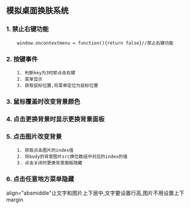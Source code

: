 ## 模拟桌面换肤系统

### 1. 禁止右键功能
        window.oncontextmenu = function(){return false}//禁止右键功能  
### 2. 按键事件
        1. 判断key为3时即点击右键  
        2. 菜单显示  
        3. 获取鼠标位置,将菜单定位为鼠标位置
### 3. 鼠标覆盖时改变背景颜色
### 4. 点击更换背景时显示更换背景面板
### 5. 点击图片改变背景
        1. 获取点击图片的index值  
        2. 将body的背景图片src换位数组中对应的index的值  
        3. 点击关闭时更换背景面板隐藏  
### 6. 点击任意地方菜单隐藏

align="absmiddle"让文字和图片上下居中,文字要设置行高,图片不用设置上下margin
